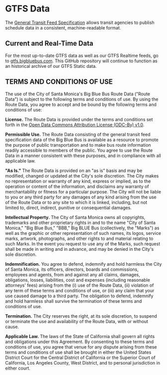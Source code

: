 # GTFS Data

The [General Transit Feed Specification](https://developers.google.com/transit/gtfs/) allows transit agencies to publish schedule data in a consistent, machine-readable format.

## Current and Real-Time Data

For the most up-to-date GTFS data as well as our GTFS Realtime feeds, go to [gtfs.bigbluebus.com](http://gtfs.bigbluebus.com). This GitHub repository will continue to function as an historical archive of our GTFS Static data.

## TERMS AND CONDITIONS OF USE

The use of the City of Santa Monica's Big Blue Bus Route Data ("Route Data") is subject to the following terms and conditions of use. By using the Route Data, you agree to accept and be bound by the following terms and conditions of use:

**License.** The Route Data is provided under the terms and conditions set forth in the [Open Data Commons Attribution License (ODC-By) v1.0](LICENSE).

**Permissible Use.** The Route Data consisting of the general transit feed specification data of the Big Blue Bus is available as a resource to promote the purpose of public transportation and to make bus route information readily accessible to members of the public. You agree to use the Route Data in a manner consistent with these purposes, and in compliance with all applicable law.

**"As Is."** The Route Data is provided on an "as is" basis and may be modified, changed or updated at the City's sole discretion. The City makes no representation or warranty of any kind, express or implied, as to the operation or content of the information, and disclaims any warranty of merchantability or fitness for a particular purpose. The City will not be liable to you or any third party for any damages of any kind arising from the use of the Route Data or to any site to which it is linked, including, but not limited to, direct, indirect, punitive or consequential damages.

**Intellectual Property.** The City of Santa Monica owns all copyrights, trademarks and other proprietary rights in and to the name "City of Santa Monica," "Big Blue Bus," "BBB," Big BLUE Bus (collectively, the "Marks") as well as the graphic or other representation of such names, its logos, service marks, artwork, photographs, and other rights to and material relating to such Marks. In the event you request to use any of the Marks, such request shall be made in writing and in advance, and may be denied in the City's sole discretion.

**Indemnification.** You agree to defend, indemnify and hold harmless the City of Santa Monica, its officers, directors, boards and commissions, employees and agents, from and against any all claims, damages, obligations, losses, liabilities, cost and expenses (including reasonable attorneys' fees) arising from the (i) use of the Route Data, (ii) violation of any term of these terms and conditions of use, or (iii) any claim that your use caused damage to a third party. The obligation to defend, indemnify and hold harmless shall survive the termination of these terms and conditions of use.

**Termination.** The City reserves the right, at its sole discretion, to suspend or terminate the use and availability of the Route Data, with or without cause.

**Applicable Law.** The laws of the State of California shall govern all rights and obligations under this Agreement. By consenting to these terms and conditions of use, you agree that venue for any dispute arising from these terms and conditions of use shall be brought in either the United States District Court for the Central District of California or the Superior Court of California, Los Angeles County, West District, and to personal jurisdiction in either court.
